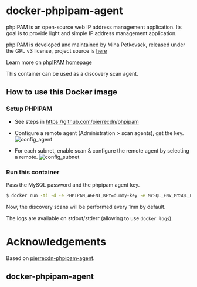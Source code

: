 # docker-phpipam-agent

phpIPAM is an open-source web IP address management application. Its goal is to provide light and simple IP address management application.

phpIPAM is developed and maintained by Miha Petkovsek, released under the GPL v3 license, project source is [here](https://github.com/phpipam/phpipam-agent)

Learn more on [phpIPAM homepage](http://phpipam.net)

This container can be used as a discovery scan agent.

## How to use this Docker image

### Setup PHPIPAM

* See steps in https://github.com/pierrecdn/phpipam
* Configure a remote agent (Administration > scan agents), get the key.
![config_agent](https://user-images.githubusercontent.com/4225738/45190599-0b799000-b23f-11e8-9e41-fb993606264d.png)

* For each subnet, enable scan & configure the remote agent by selecting a remote.
![config_subnet](https://user-images.githubusercontent.com/4225738/45190619-2ba94f00-b23f-11e8-9e45-b5e721c63d70.png)

### Run this container

Pass the MySQL password and the phpipam agent key.

```bash
$ docker run -ti -d -e PHPIPAM_AGENT_KEY=dummy-key -e MYSQL_ENV_MYSQL_PASSWORD=my-secret-pw --name ipam-agent --link phpipam-mysql:mysql pierrecdn/phpipam-agent
```

Now, the discovery scans will be performed every 1mn by default.

The logs are available on stdout/stderr (allowing to use `docker logs`).

# Acknowledgements

Based on [pierrecdn-phpipam-agent](https://hub.docker.com/r/pierrecdn/phpipam-agent).


## docker-phpipam-agent
